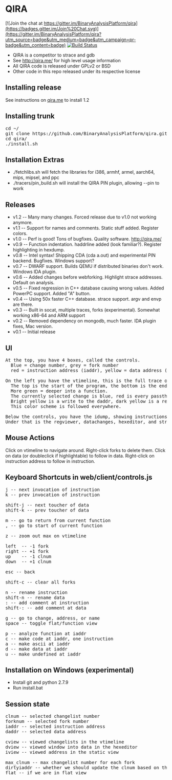 # QIRA

[![Join the chat at https://gitter.im/BinaryAnalysisPlatform/qira](https://badges.gitter.im/Join%20Chat.svg)](https://gitter.im/BinaryAnalysisPlatform/qira?utm_source=badge&utm_medium=badge&utm_campaign=pr-badge&utm_content=badge) [![Build Status](https://travis-ci.org/BinaryAnalysisPlatform/qira.svg?branch=master)](https://travis-ci.org/BinaryAnalysisPlatform/qira)

* QIRA is a competitor to strace and gdb
* See http://qira.me/ for high level usage information
* All QIRA code is released under GPLv2 or BSD
* Other code in this repo released under its respective license

## Installing release

See instructions on [qira.me](http://qira.me/) to install 1.2

## Installing trunk

<pre>
cd ~/
git clone https://github.com/BinaryAnalysisPlatform/qira.git
cd qira/
./install.sh
</pre>

## Installation Extras

* ./fetchlibs.sh will fetch the libraries for i386, armhf, armel, aarch64, mips, mipsel, and ppc
* ./tracers/pin_build.sh will install the QIRA PIN plugin, allowing --pin to work


## Releases

* v1.2 -- Many many changes. Forced release due to v1.0 not working anymore.
* v1.1 -- Support for names and comments. Static stuff added. Register colors.
* v1.0 -- Perf is good! Tons of bugfixes. Quality software. http://qira.me/
* v0.9 -- Function indentation. haddrline added (look familiar?). Register highlighting in hexdump.
* v0.8 -- Intel syntax! Shipping CDA (cda a.out) and experimental PIN backend. Bugfixes. Windows support?
* v0.7 -- DWARF support. Builds QEMU if distributed binaries don't work. Windows IDA plugin.
* v0.6 -- Added changes before webforking. Highlight strace addresses. Default on analysis.
* v0.5 -- Fixed regression in C++ database causing wrong values. Added PowerPC support. Added "A" button.
* v0.4 -- Using 50x faster C++ database. strace support. argv and envp are there.
* v0.3 -- Built in socat, multiple traces, forks (experimental). Somewhat working x86-64 and ARM support
* v0.2 -- Removed dependency on mongodb, much faster. IDA plugin fixes, Mac version.
* v0.1 -- Initial release


## UI

<pre>
At the top, you have 4 boxes, called the controls.
  Blue = change number, grey = fork number
  red = instruction address (iaddr), yellow = data address (daddr).

On the left you have the vtimeline, this is the full trace of the program.
  The top is the start of the program, the bottom is the end/current state.
  More green = deeper into a function.
  The currently selected change is blue, red is every passthrough of the current iaddr
  Bright yellow is a write to the daddr, dark yellow is a read from the daddr.
  This color scheme is followed everywhere.

Below the controls, you have the idump, showing instructions near the current change
Under that is the regviewer, datachanges, hexeditor, and strace, all self explanatory.
</pre>


## Mouse Actions
Click on vtimeline to navigate around. Right-click forks to delete them. Click on data (or doubleclick if highlightable) to follow in data. Right-click on instruction address to follow in instruction.

## Keyboard Shortcuts in web/client/controls.js
<pre>
j -- next invocation of instruction
k -- prev invocation of instruction

shift-j -- next toucher of data
shift-k -- prev toucher of data

m -- go to return from current function
, -- go to start of current function

z -- zoom out max on vtimeline

left  -- -1 fork
right -- +1 fork
up    -- -1 clnum
down  -- +1 clnum

esc -- back

shift-c -- clear all forks

n -- rename instruction
shift-n -- rename data
: -- add comment at instruction
shift-: -- add comment at data

g -- go to change, address, or name
space -- toggle flat/function view

p -- analyze function at iaddr
c -- make code at iaddr, one instruction
a -- make ascii at iaddr
d -- make data at iaddr
u -- make undefined at iaddr
</pre>

## Installation on Windows (experimental)

* Install git and python 2.7.9
* Run install.bat


## Session state
<pre>
clnum -- selected changelist number
forknum -- selected fork number
iaddr -- selected instruction address
daddr -- selected data address

cview -- viewed changelists in the vtimeline
dview -- viewed window into data in the hexeditor
iview -- viewed address in the static view

max_clnum -- max changelist number for each fork
dirtyiaddr -- whether we should update the clnum based on the iaddr or not
flat -- if we are in flat view
</pre>

